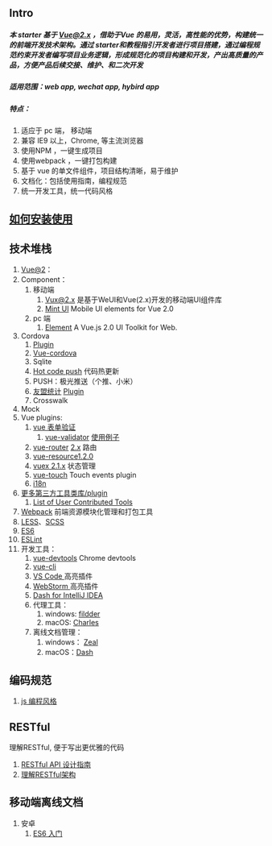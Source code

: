 ## Intro
##### 本 starter 基于 Vue@2.x ，借助于Vue 的易用，灵活，高性能的优势，构建统一的前端开发技术架构。通过 starter和教程指引开发者进行项目搭建，通过编程规范约束开发者编写项目业务逻辑，形成规范化的项目构建和开发，产出高质量的产品，方便产品后续交接、维护、和二次开发
##### 适用范围：web app, wechat app, hybird app
##### 特点： 
   1. 适应于 pc 端， 移动端
   1. 兼容 IE9 以上，Chrome, 等主流浏览器
   1. 使用NPM ，一键生成项目
   1. 使用webpack ，一键打包构建
   1. 基于 vue 的单文件组件，项目结构清晰，易于维护
   1. 文档化：包括使用指南，编程规范
   1. 统一开发工具，统一代码风格

    
## [如何安装使用](docs/npm.md)

## 技术堆栈

1. [Vue@2](http://cn.vuejs.org)：
1. Component：
    1. 移动端
        1. [Vux@2.x](https://vux.li/) 是基于WeUI和Vue(2.x)开发的移动端UI组件库
        1. [Mint UI](https://github.com/ElemeFE/mint-ui) Mobile UI elements for Vue 2.0
    1. pc 端 
        1. [Element](http://element.eleme.io/#/zh-CN/component/installation) A Vue.js 2.0 UI Toolkit for Web.
1. Cordova
   1. [Plugin](http://cordova.apache.org/docs/en/latest/guide/overview/index.html)
   1. [Vue-cordova](https://github.com/kartsims/vue-cordova)
   1. Sqlite
   1. [Hot code push](https://github.com/nordnet/cordova-hot-code-push) 代码热更新
   1. PUSH：极光推送（个推、小米）
   1. [友盟统计](http://www.umeng.com/) [Plugin](https://github.com/search?utf8=%E2%9C%93&q=umeng+cordova&type=Repositories&ref=searchresults)
   1. Crosswalk
1. Mock
1. Vue plugins:
    1. [vue 表单验证](https://github.com/vuejs/awesome-vue#validation)  
        1. [vue-validator](https://github.com/kazupon/vue-validator) [使用例子](https://github.com/kazupon/vue-validator/blob/master/examples/)
    1. [vue-router](https://github.com/vuejs/vue-router)  [2.x](https://router.vuejs.org/zh-cn/) 路由
    1. [vue-resource](https://github.com/pagekit/vue-resource)[1.2.0](https://github.com/pagekit/vue-resource/tree/develop/docs)
    1. [vuex](https://github.com/vuejs/vuex)[ 2.1.x](http://vuex.vuejs.org/zh-cn/) 状态管理
    1. [vue-touch](https://github.com/vuejs/vue-touch/tree/next) Touch events plugin
    1. [i18n](https://vux.li/#/zh-CN/vux-loader?id=i18n)
1. [更多第三方工具类库/plugin](docs/tools.md) 
    1. [List of User Contributed Tools](https://github.com/vuejs/awesome-vue#libraries--plugins)
1. [Webpack](http://webpackdoc.com/) 前端资源模块化管理和打包工具
1. [LESS](http://lesscss.cn/)、[SCSS](http://www.ruanyifeng.com/blog/2012/06/sass.html)
1. [ES6](http://es6.ruanyifeng.com)
1. [ESLint](http://eslint.org/docs/user-guide)
1. 开发工具： 
    1. [vue-devtools](https://chrome.google.com/webstore/detail/nhdogjmejiglipccpnnnanhbledajbpd) Chrome devtools
    1. [vue-cli](https://github.com/vuejs/vue-cli) 
    1. [VS Code ](https://marketplace.visualstudio.com/items/liuji-jim.vue) 高亮插件
    1. [WebStorm ](https://github.com/henjue/vue-for-idea) 高亮插件
    1. [Dash for IntelliJ IDEA ](https://plugins.jetbrains.com/idea/plugin/7351-dash)
    1. 代理工具：
        1. windows: [fildder](http://www.fiddler2.com/fiddler2/) 
        1. macOS: [Charles](http://www.charlesproxy.com/)
    1. 离线文档管理：
        1. windows： [Zeal](https://zealdocs.org/)
        1. macOS：[Dash](https://kapeli.com/dash)

## 编码规范
1. [js 编程风格](docs/style/js.md)

## RESTful 
 理解RESTful, 便于写出更优雅的代码
1. [RESTful API 设计指南](http://www.ruanyifeng.com/blog/2014/05/restful_api.html)
1. [理解RESTful架构](http://www.ruanyifeng.com/blog/2011/09/restful)

## 移动端离线文档

1. 安卓 
    1. [ES6 入门](docs/assets/apk/ES6Tutorial.apk)


